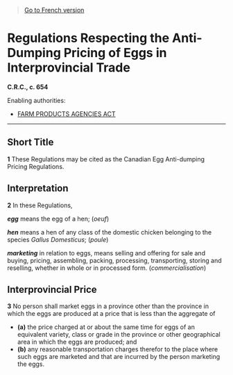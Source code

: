 > [Go to French version](/fr/Règlements/Codification%20des%20règlements%20du%20Canada/601-700/C.R.C.,%20ch.%20654.md)

# Regulations Respecting the Anti-Dumping Pricing of Eggs in Interprovincial Trade

**C.R.C., c. 654**

Enabling authorities: 
- [FARM PRODUCTS AGENCIES ACT](/en/Acts/Revised%20Statutes%20of%20Canada/F/F-4.md)

----------



## Short Title


**1** These Regulations may be cited as the Canadian Egg Anti-dumping Pricing Regulations.




## Interpretation


**2** In these Regulations,

***egg*** means the egg of a hen; (*oeuf*)

***hen*** means a hen of any class of the domestic chicken belonging to the species *Gallus Domesticus*; (*poule*)

***marketing*** in relation to eggs, means selling and offering for sale and buying, pricing, assembling, packing, processing, transporting, storing and reselling, whether in whole or in processed form. (*commercialisation*)




## Interprovincial Price


**3** No person shall market eggs in a province other than the province in which the eggs are produced at a price that is less than the aggregate of
- **(a)** the price charged at or about the same time for eggs of an equivalent variety, class or grade in the province or other geographical area in which the eggs are produced; and
- **(b)** any reasonable transportation charges therefor to the place where such eggs are marketed and that are incurred by the person marketing the eggs.


